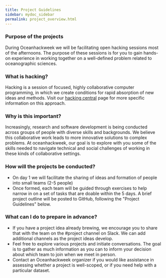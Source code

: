```yaml
---
title: Project Guidelines
sidebar: mydoc_sidebar
permalink: project_overview.html
---
```


### Purpose of the projects

During Oceanhackweek we will be facilitating open hacking sessions most of the afternoons. The purpose of these sessions is for you to gain hands-on experience in working together on a well-defined problem related to oceanographic sciences.

### What is hacking?

Hacking is a session of focused, highly collaborative computer programming, in which we create conditions for rapid absorption of new ideas and methods. Visit our [hacking central](Hacking-Central) page for more specific information on this approach.

### Why is this important?

Increasingly, research and software development is being conducted across groups of people with diverse skills and backgrounds. We believe this collaborative work leads to more innovative solutions to complex problems. At oceanhackweek, our goal is to explore with you some of the skills needed to navigate technical and social challenges of working in these kinds of collaborative settings.

### How will the projects be conducted?

* On day 1 we will facilitate the sharing of ideas and formation of people into small teams (2-5 people)
* Once formed, each team will be guided through exercises to help narrow in on a set of tasks that are doable within the 5 days. A brief project outline will be posted to GitHub, following the "Project Guidelines" below.

### What can I do to prepare in advance?

* If you have a project idea already brewing, we encourage you to share that with the team on the #project channel on Slack. We can add additional channels as the project ideas develop.
* Feel free to explore various projects and initiate conversations. The goal is to gather as much information as you can to inform your decision about which team to join when we meet in person.
* Contact an Oceanhackweek organizer if you would like assistance in assessing whether a project is well-scoped, or if you need help with a particular dataset.
